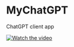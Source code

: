 # MyChatGPT
ChatGPT client app


[![Watch the video]()]([https://youtu.be/vt5fpE0bzSY](https://youtube.com/shorts/dy1GxtKFu5g))
